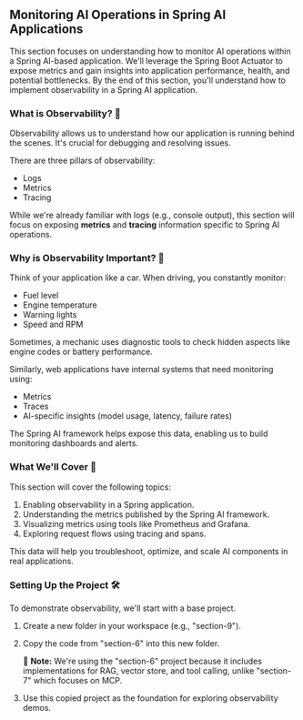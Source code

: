 ## Monitoring AI Operations in Spring AI Applications

This section focuses on understanding how to monitor AI operations within a Spring AI-based application. We'll leverage the Spring Boot Actuator to expose metrics and gain insights into application performance, health, and potential bottlenecks. By the end of this section, you'll understand how to implement observability in a Spring AI application.

### What is Observability? 🧐

Observability allows us to understand how our application is running behind the scenes. It's crucial for debugging and resolving issues.

There are three pillars of observability:

*   Logs
*   Metrics
*   Tracing

While we're already familiar with logs (e.g., console output), this section will focus on exposing **metrics** and **tracing** information specific to Spring AI operations.

### Why is Observability Important? 🚗

Think of your application like a car. When driving, you constantly monitor:

*   Fuel level
*   Engine temperature
*   Warning lights
*   Speed and RPM

Sometimes, a mechanic uses diagnostic tools to check hidden aspects like engine codes or battery performance.

Similarly, web applications have internal systems that need monitoring using:

*   Metrics
*   Traces
*   AI-specific insights (model usage, latency, failure rates)

The Spring AI framework helps expose this data, enabling us to build monitoring dashboards and alerts.

### What We'll Cover 🚀

This section will cover the following topics:

1.  Enabling observability in a Spring application.
2.  Understanding the metrics published by the Spring AI framework.
3.  Visualizing metrics using tools like Prometheus and Grafana.
4.  Exploring request flows using tracing and spans.

This data will help you troubleshoot, optimize, and scale AI components in real applications.

### Setting Up the Project 🛠️

To demonstrate observability, we'll start with a base project.

1.  Create a new folder in your workspace (e.g., "section-9").
2.  Copy the code from "section-6" into this new folder.

    📝 **Note:** We're using the "section-6" project because it includes implementations for RAG, vector store, and tool calling, unlike "section-7" which focuses on MCP.

3.  Use this copied project as the foundation for exploring observability demos.
